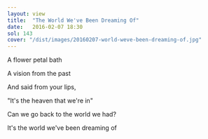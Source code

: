 ```yaml
---
layout: view
title:  "The World We've Been Dreaming Of"
date:   2016-02-07 18:30
sol: 143
cover: "/dist/images/20160207-world-weve-been-dreaming-of.jpg"
---
```

A flower petal bath

A vision from the past

And said from your lips,

"It's the heaven that we're in"

Can we go back to the world we had?

It's the world we've been dreaming of

